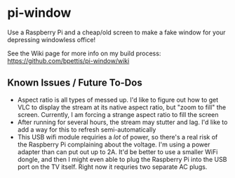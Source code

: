 # pi-window
Use a Raspberry Pi and a cheap/old screen to make a fake window for your depressing windowless office!

See the Wiki page for more info on my build process: <https://github.com/bpettis/pi-window/wiki>

## Known Issues / Future To-Dos

- Aspect ratio is all types of messed up. I'd like to figure out how to get VLC to display the stream at its native aspect ratio, but "zoom to fill" the screen. Currently, I am forcing a strange aspect ratio to fill the screen
- After running for several hours, the stream may stutter and lag. I'd like to add a way for this to refresh semi-automatically
- This USB wifi module requiries a _lot_ of power, so there's a real risk of the Raspberry Pi complaining about the voltage. I'm using a power adapter than can put out up to 2A. It'd be better to use a smaller WiFi dongle, and then I might even able to plug the Raspberry Pi into the USB port on the TV itself. Right now it requries two separate AC plugs.
